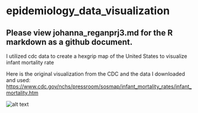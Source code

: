 # epidemiology_data_visualization

## Please view johanna_reganprj3.md for the R markdown as a github document. 

I utilized cdc data to create a hexgrip map of the United States to visualize infant mortality rate

Here is the original visualization from the CDC and the data I downloaded and used: 
https://www.cdc.gov/nchs/pressroom/sosmap/infant_mortality_rates/infant_mortality.htm 

![alt text](https://github.com/[reganJD]/[epidemiology_data_visualization]/blob/[main]/final_plot.pdf?raw=true)

